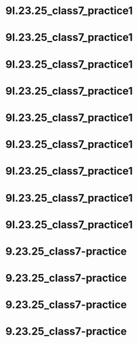 # 9l.23.25_class7_practice1
# 9l.23.25_class7_practice1
# 9l.23.25_class7_practice1
# 9l.23.25_class7_practice1
# 9l.23.25_class7_practice1
# 9l.23.25_class7_practice1
# 9l.23.25_class7_practice1
# 9l.23.25_class7_practice1
# 9l.23.25_class7_practice1
# 9.23.25_class7-practice
# 9.23.25_class7-practice
# 9.23.25_class7-practice
# 9.23.25_class7-practice
